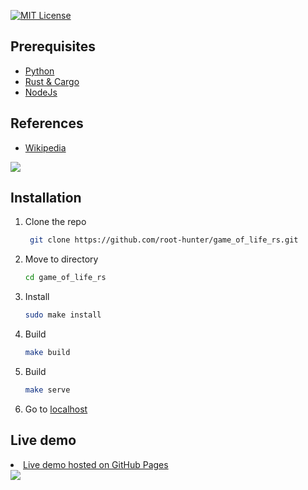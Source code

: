 [![MIT License][license-shield]][license-url]

## Prerequisites
<ul>
  <li><a href="https://www.python.org/downloads/">Python</a></li>
   <li><a href="https://doc.rust-lang.org/cargo/getting-started/installation.html">Rust & Cargo</a></li>
   <li><a href="https://nodejs.org/en">NodeJs</a></li>
</ul>

## References
<ul>
  <li><a href="https://en.wikipedia.org/wiki/Conway%27s_Game_of_Life">Wikipedia</a></li>
</ul>

<img src="https://en.wikipedia.org/wiki/File:Gospers_glider_gun.gif"/>


## Installation
1. Clone the repo
   ```sh
    git clone https://github.com/root-hunter/game_of_life_rs.git
    ```
2. Move to directory
   ```sh
   cd game_of_life_rs
   ```
3. Install
   ```sh
   sudo make install
   ```
4. Build
   ```sh
   make build
   ```
5. Build
   ```sh
   make serve
   ```
5. Go to <a href="http://localhost:8000">localhost</a>

## Live demo
<li><a href="https://root-hunter.github.io/game_of_life_rs/">Live demo hosted on GitHub Pages</a></li>
<img src="/assets/image/video.gif"/>



[license-shield]: https://img.shields.io/github/license/othneildrew/Best-README-Template.svg?style=for-the-badge
[license-url]: https://github.com/root-hunter/game_of_life_rs/blob/master/LICENSE